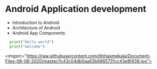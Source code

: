 # Android Application development

 - Introduction to Android
 - Architecture of Android
 - Android App Components
 
 ```python
   print("Hello world")
   print("welcome")
 
 ```
<imgsrc="https://raw.githubusercontent.com/ithihasmekala/Document-Files-08-08-2020/master/1c43c04db0aa63b6865731cc43e8f439.jpg">
